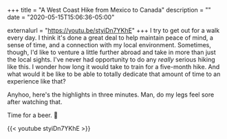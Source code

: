 +++
title = "A West Coast Hike from Mexico to Canada"
description = ""
date = "2020-05-15T15:06:36-05:00"

externalurl = "https://youtu.be/styiDn7YKhE"
+++
I try to get out for a walk every day. I think it's done a great deal to help maintain peace of mind, a sense of time, and a connection with my local environment. Sometimes, though, I'd like to venture a little further abroad and take in more than just the local sights. I've never had opportunity to do any *really* serious hiking like this. I wonder how long it would take to train for a five-month hike. And what would it be like to be able to totally dedicate that amount of time to an experience like that?

Anyhoo, here's the highlights in three minutes. Man, do my legs feel sore after watching that. 

Time for a beer. 🍺

{{< youtube styiDn7YKhE >}}